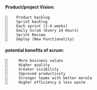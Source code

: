 #### Product/project Vision:

```
	 Product backlog
	 Sprint backlog
	 Each sprint (2-4 weeks)
	 Daily Scrum (Every 24 Hours) 
	 Sprint Review
	 Deploy (New Functionality)

```

#### potential benefits of scrum:

```
	  More business values
	  Higher quality
	  Greater visibility
	  Improved productivity 
	  Stronger teams with better morale
	  Higher efficiency & less waste
```

